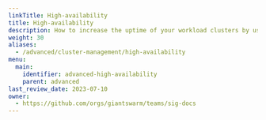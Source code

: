 ```yaml
---
linkTitle: High-availability
title: High-availability
description: How to increase the uptime of your workload clusters by using multiple availability zones for worker nodes, or using control plane nodes in several availability zones.
weight: 30
aliases:
  - /advanced/cluster-management/high-availability
menu:
  main:
    identifier: advanced-high-availability
    parent: advanced
last_review_date: 2023-07-10
owner:
  - https://github.com/orgs/giantswarm/teams/sig-docs
---
```

